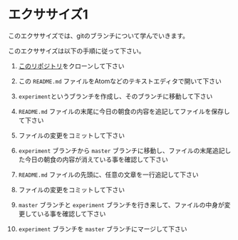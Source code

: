 # エクササイズ1

このエクササイズでは、gitのブランチについて学んでいきます。

このエクササイズは以下の手順に従って下さい。

1. [このリポジトリ](https://github.com/HOXOMInc/programming-skills-for-data-science)をクローンして下さい

2. この `README.md` ファイルをAtomなどのテキストエディタで開いて下さい

3. `experiment`というブランチを作成し、そのブランチに移動して下さい

4. `README.md` ファイルの末尾に今日の朝食の内容を追記してファイルを保存して下さい

5. ファイルの変更をコミットして下さい

6. `experiment` ブランチから `master` ブランチに移動し、ファイルの末尾追記した今日の朝食の内容が消えている事を確認して下さい

7. `README.md` ファイルの先頭に、任意の文章を一行追記して下さい

8. ファイルの変更をコミットして下さい

9. `master` ブランチと `experiment` ブランチを行き来して、ファイルの中身が変更している事を確認して下さい

10. `experiment` ブランチを `master` ブランチにマージして下さい

